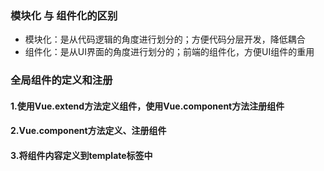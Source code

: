 ### 模块化 与 组件化的区别
- 模块化：是从代码逻辑的角度进行划分的；方便代码分层开发，降低耦合
- 组件化：是从UI界面的角度进行划分的；前端的组件化，方便UI组件的重用

### 全局组件的定义和注册

#### 1.使用Vue.extend方法定义组件，使用Vue.component方法注册组件

#### 2.Vue.component方法定义、注册组件

#### 3.将组件内容定义到template标签中
